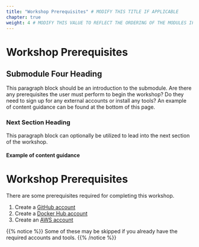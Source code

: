 ```yaml
---
title: "Workshop Prerequisites" # MODIFY THIS TITLE IF APPLICABLE
chapter: true
weight: 4 # MODIFY THIS VALUE TO REFLECT THE ORDERING OF THE MODULES IF APPLICABLE
---
```


# Workshop Prerequisites <!-- MODIFY THIS HEADING IF APPLICABLE -->

## Submodule Four Heading <!-- MODIFY THIS SUBHEADING -->

This paragraph block should be an introduction to the submodule. Are there any prerequisites the user must perform to begin the workshop? Do they need to sign up for any external accounts or install any tools? An example of content guidance can be found at the bottom of this page.

### Next Section Heading <!-- MODIFY THIS HEADING -->
This paragraph block can optionally be utilized to lead into the next section of the workshop.


#### Example of content guidance

# Workshop Prerequisites

There are some prerequisites required for completing this workshop.
<ol>
    <li>Create a <a href="https://github.com/">GitHub account</a></li>
    <li>Create a <a href="https://hub.docker.com/signup">Docker Hub account</a></li>
    <li>Create an <a href="https://aws.amazon.com/free/?all-free-tier.sort-by=item.additionalFields.SortRank&all-free-tier.sort-order=asc&awsf.Free%20Tier%20Types=*all&awsf.Free%20Tier%20Categories=*all">AWS account</a></li>
</ol>

{{% notice %}}
Some of these may be skipped if you already have the required accounts and tools.
{{% /notice %}}
